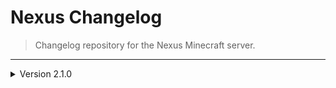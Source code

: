 # Nexus Changelog
> Changelog repository for the Nexus Minecraft server.
---
<details>
<summary>Version 2.1.0</summary>

- **SERVER RESET**
> **plugins**
- Added Grim Anticheat 2.3.35
- Updated Geyser-Spigot & Floodgate-Spigot for better bedrock support
- Added Harbor plugin
> **datapacks**
- Added AFK display
- Added anti-enderman grief
- Added double shulker shells
- Added unlock all recipes

</details>
